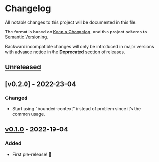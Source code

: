 # Changelog

All notable changes to this project will be documented in this file.

The format is based on [Keep a Changelog](https://keepachangelog.com/en/1.0.0/),
and this project adheres to [Semantic Versioning](https://semver.org/spec/v2.0.0.html).

Backward incompatible changes will only be introduced in major versions with advance notice in the **Deprecated** section of releases.

## [Unreleased]

## [v0.2.0] - 2022-23-04

### Changed

- Start using "bounded-context" instead of problem since it's the common usage.

## [v0.1.0] - 2022-19-04

### Added

- First pre-release! 🎉

[unreleased]: https://github.com/bestables/fantastic-broccoli/compare/v0.2.0...HEAD
[unreleased]: https://github.com/bestables/fantastic-broccoli/compare/v0.1.0...v0.2.0
[v0.1.0]: https://github.com/bestables/fantastic-broccoli/releases/tag/v0.1.0
